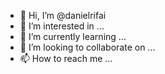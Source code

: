 - 👋 Hi, I’m @danielrifai
- 👀 I’m interested in ...
- 🌱 I’m currently learning ...
- 💞️ I’m looking to collaborate on ...
- 📫 How to reach me ...

<!---
danielrifai/danielrifai is a ✨ special ✨ repository because its `README.md` (this file) appears on your GitHub profile.
You can click the Preview link to take a look at your changes.
--->
